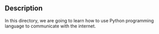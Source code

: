 ## Description
In this directory, we are going to learn how to use Python programming language to communicate with the internet.
